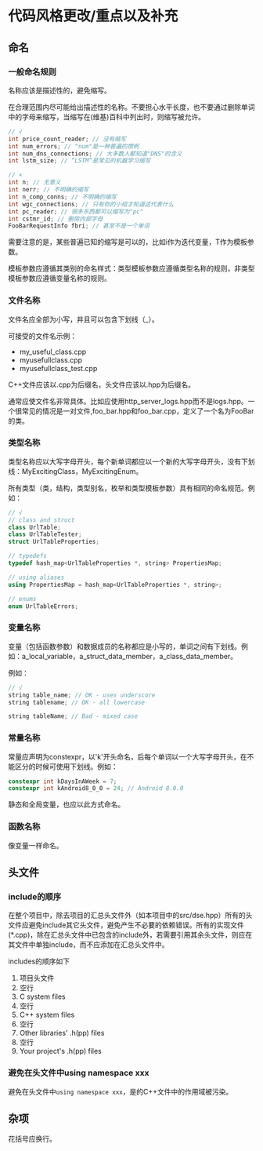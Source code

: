 # 代码风格更改/重点以及补充

## 命名

### 一般命名规则

名称应该是描述性的，避免缩写。

在合理范围内尽可能给出描述性的名称。不要担心水平长度，也不要通过删除单词中的字母来缩写，当缩写在(维基)百科中列出时，则缩写被允许。

```cpp
// √
int price_count_reader; // 没有缩写
int num_errors; // "num"是一种普遍的惯例
int num_dns_connections; // 大多数人都知道"DNS"的含义
int lstm_size; // “LSTM”是常见的机器学习缩写
```
```cpp
// ×
int n; // 无意义
int nerr; // 不明确的缩写
int n_comp_conns; // 不明确的缩写
int wgc_connections; // 只有你的小组才知道这代表什么
int pc_reader; // 很多东西都可以缩写为"pc"
int cstmr_id; // 删除内部字母
FooBarRequestInfo fbri; // 甚至不是一个单词
```

需要注意的是，某些普遍已知的缩写是可以的，比如i作为迭代变量，T作为模板参数。

模板参数应遵循其类别的命名样式：类型模板参数应遵循类型名称的规则，非类型模板参数应遵循变量名称的规则。

### 文件名称

文件名应全部为小写，并且可以包含下划线（_）。

可接受的文件名示例：
* my_useful_class.cpp
* myusefullclass.cpp
* myusefullclass_test.cpp

C++文件应该以.cpp为后缀名，头文件应该以.hpp为后缀名。

通常应使文件名非常具体。比如应使用http_server_logs.hpp而不是logs.hpp。一个很常见的情况是一对文件,foo_bar.hpp和foo_bar.cpp，定义了一个名为FooBar的类。

### 类型名称

类型名称应以大写字母开头，每个新单词都应以一个新的大写字母开头，没有下划线：MyExcitingClass，MyExcitingEnum。

所有类型（类，结构，类型别名，枚举和类型模板参数）具有相同的命名规范。例如：

```cpp
// √
// class and struct
class UrlTable;
class UrlTableTester;
struct UrlTableProperties;

// typedefs
typedef hash_map<UrlTableProperties *, string> PropertiesMap;

// using aliases
using PropertiesMap = hash_map<UrlTableProperties *, string>;

// enums
enum UrlTableErrors;
```

### 变量名称

变量（包括函数参数）和数据成员的名称都应是小写的，单词之间有下划线。例如：a_local_variable，a_struct_data_member，a_class_data_member。

例如：
```cpp
// √
string table_name; // OK - uses underscore
string tablename; // OK - all lowercase
```
```cpp
string tableName; // Bad - mixed case
```

### 常量名称

常量应声明为constexpr，以'k'开头命名，后每个单词以一个大写字母开头，在不能区分的时候可使用下划线。例如：
```cpp
constexpr int kDaysInAWeek = 7;
constexpr int kAndroid8_0_0 = 24; // Android 8.0.0
```

静态和全局变量，也应以此方式命名。

### 函数名称

像变量一样命名。

## 头文件

### include的顺序

在整个项目中，除去项目的汇总头文件外（如本项目中的src/dse.hpp）所有的头文件应避免include其它头文件，避免产生不必要的依赖错误。所有的实现文件(\*.cpp)，除在汇总头文件中已包含的include外，若需要引用其余头文件，则应在其文件中单独include，而不应添加在汇总头文件中。

includes的顺序如下
1. 项目头文件
1. 空行
1. C system files
1. 空行
1. C++ system files
1. 空行
1. Other libraries' .h(pp) files
1. 空行
1. Your project's .h(pp) files

### 避免在头文件中using namespace xxx

避免在头文件中`using namespace xxx`，是的C++文件中的作用域被污染。

## 杂项

花括号应换行。

